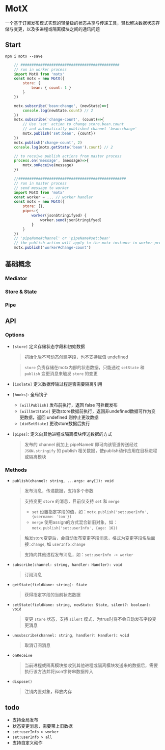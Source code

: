 # MotX

一个基于订阅发布模式实现的轻量级的状态共享与传递工具，轻松解决数据状态存储与变更，以及多进程或隔离模块之间的通讯问题

## Start

`npm i motx --save`

```javascript
    // #############################################
    // run in worker process
    import MotX from 'motx'
    const motx = new MotX({
        store: {
            bean: { count: 1 }
        }
    })

    motx.subscribe('bean:change', (newState)=>{
        console.log(newState.count) // 2
    })
    motx.subscribe('change-count', (count)=>{
        // Use 'set' action to change store.bean.count
        // and automatically published channel 'bean:change'
        motx.publish('set:bean', {count})
    })
    motx.publish('change-count', 2)
    console.log(motx.getState('bean').count) // 2

    // to receive publish actions from master process
    process.on('message', (message)=>{
        motx.onReceive(message)
    })

    //#################################################
    // run in master process
    // send message to worker
    import MotX from 'motx'
    const worker = ... // worker handler
    const motx = new MotX({
        store: {},
        pipes:{
            worker(jsonStringifyed) {
                worker.send(jsonStringifyed)
            }
        }
    })
    // 'pipeName#channel' or 'pipeName#set:bean'
    // the publish action will apply to the motx instance in worker process
    motx.publish('worker#change-count')

```

## 基础概念

### Mediator

### Store & State

### Pipe

## API

### Options

- `[store]` 定义存储状态字段和初始数据
  > 初始化后不可动态创建字段，也不支持赋值 undefined
  
  >  `store` 负责存储在motx内部的状态数据，只能通过 `setState` 和 `publish` 变更消息来触发 `store` 的变更
  
- `[isolate]`  定义数据传输过程是否需要隔离引用
- `[hooks]`: 全局钩子 
  - `[willPublish]` 发布前执行，返回 false 可拦截发布
  - `[willSetState]` 更改store数据前执行，返回非undefined数据可作为变更数据，返回 undefined 则停止更改数据
  - `[didSetState]` 更改store数据后执行
- `[pipes]`: 定义向其他进程或隔离模块传送数据的方式
  > 发布的 channel 前加上 pipeName# 即可向该管道传送经过`JSON.stringify` 的 publish 相关数据，使publish动作应用在目标进程或隔离模块
  >


### Methods

- `publish(channel: string, ...args: any[]): void`
  > 发布消息，传递数据，支持多个参数

  > 支持变更 `store` 的消息，目前仅支持 `set` 和 `merge`
  > - `set` 设置指定字段的值，如：`motx.publish('set:userInfo', {username: 'tom'})`
  > - `merge` 使用assign的方式混合新旧对象，如：`motx.publish('set:userInfo', {age: 16})`

  > 触发store变更后，会自动发布变更字段消息，格式为变更字段名后面接`:change`, 如 `userInfo:change`

  > 支持向其他进程发布消息，如：`set:userInfo -> worker`
- `subscribe(channel: string, handler: Handler): void`
  > 订阅消息
- `getState(fieldName: string): State`
  > 获得指定字段的当前状态数据
- `setState(fieldName: string, newState: State, silent?: boolean): void`
  > 变更 `store` 状态，支持 `silent` 模式，为true时将不会自动发布字段变更消息
- `unsubscribe(channel: string, handler?: Handler): void`
  > 取消订阅消息
- `onReceive`
  > 当前进程或隔离模块接收到其他进程或隔离模块发送来的数据后，需要执行该方法并将json字符串数据传入
- `dispose()`
  > 注销内置对象，释放内存

## todo

- 支持全局发布
- 状态变更消息，需要带上旧数据
- `set:userInfo > worker`
- `set:userInfo > all`
- 支持自定义动作

